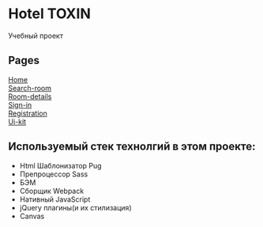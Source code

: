 # Hotel TOXIN
  Учебный проект
## Pages
<a href='https://george-izot.github.io/toxin/dist/home.html'> Home</a><br>
<a href='https://george-izot.github.io/toxin/dist/search-room.html'> Search-room</a><br>
<a href='https://george-izot.github.io/toxin/dist/room-details.html'> Room-details</a><br>
<a href='https://george-izot.github.io/toxin/dist/sign-in.html'> Sign-in</a><br>
<a href='https://george-izot.github.io/toxin/dist/registration.html'> Registration</a><br>
<a href='https://george-izot.github.io/toxin/dist/ui-kit.html'> Ui-kit</a><br>
## Используемый стек технолгий в этом проекте:
<ul>
  <li>Html Шаблонизатор Pug</li>
  <li>Препроцессор Sass</li>
  <li>БЭМ</li>
  <li>Сборщик Webpack</li>
  <li>Нативный JavaScript</li>
  <li>jQuery плагины(и их стилизация)</li>
  <li>Canvas</li>
</ul>
